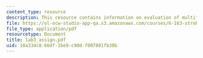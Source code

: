 ```yaml
---
content_type: resource
description: This resource contains information on evaluation of multiflash photography.
file: https://ol-ocw-studio-app-qa.s3.amazonaws.com/courses/6-163-strobe-project-laboratory-fall-2005/10a33dc866df1be9c90df007801fb30b_lab3_assign.pdf
file_type: application/pdf
resourcetype: Document
title: lab3_assign.pdf
uid: 10a33dc8-66df-1be9-c90d-f007801fb30b
---
```


